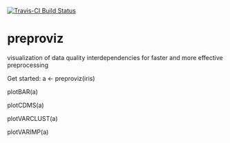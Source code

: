 [![Travis-CI Build Status](https://travis-ci.org/mvattulainen/preproviz.svg?branch=master)](https://travis-ci.org/mvattulainen/preproviz)


# preproviz
visualization of data quality interdependencies for faster and more effective preprocessing

Get started:
a <- preproviz(iris)

plotBAR(a)

plotCDMS(a)

plotVARCLUST(a)

plotVARIMP(a)

